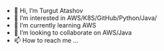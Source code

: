 - 👋 Hi, I’m Turgut Atashov
- 👀 I’m interested in AWS/K8S/GitHub/Python/Java/
- 🌱 I’m currently learning AWS
- 💞️ I’m looking to collaborate on AWS/Java
- 📫 How to reach me ...

<!---
atashovT/atashovT is a ✨ special ✨ repository because its `README.md` (this file) appears on your GitHub profile.
You can click the Preview link to take a look at your changes.
--->
